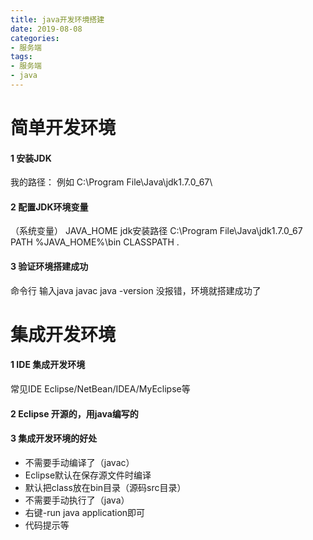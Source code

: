 ```yaml
---
title: java开发环境搭建
date: 2019-08-08
categories: 
- 服务端
tags: 
- 服务端
- java
---
```


# 简单开发环境
#### 1 安装JDK  
我的路径：  例如 C:\Program File\Java\jdk1.7.0_67\
#### 2 配置JDK环境变量
（系统变量）
JAVA_HOME  jdk安装路径  C:\Program File\Java\jdk1.7.0_67\
PATH       %JAVA_HOME%\bin
CLASSPATH  .
#### 3 验证环境搭建成功
命令行  输入java  javac  java -version  没报错，环境就搭建成功了

# 集成开发环境
#### 1 IDE 集成开发环境
常见IDE  Eclipse/NetBean/IDEA/MyEclipse等
#### 2 Eclipse 开源的，用java编写的
#### 3 集成开发环境的好处
- 不需要手动编译了（javac）
- Eclipse默认在保存源文件时编译
- 默认把class放在bin目录（源码src目录）
- 不需要手动执行了（java）
- 右键-run java application即可
- 代码提示等
